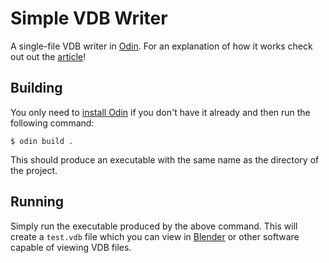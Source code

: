# Simple VDB Writer

A single-file VDB writer in [Odin](https://odin-lang.org/). For an explanation of how it works check out
out the [article](https://jangafx.com/2022/09/29/vdb-a-deep-dive/)!

## Building

You only need to [install Odin](https://odin-lang.org/docs/install/) if you
don't have it already and then run the following command:

```console
$ odin build .
```

This should produce an executable with the same name as the directory of the
project.

## Running

Simply run the executable produced by the above command. This will create a
`test.vdb` file which you can view in [Blender](https://blender.org) or other software capable of
viewing VDB files.